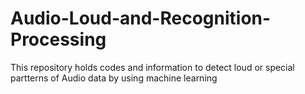 # Audio-Loud-and-Recognition-Processing
This repository holds codes and information to detect loud or special partterns of Audio data by using machine learning
